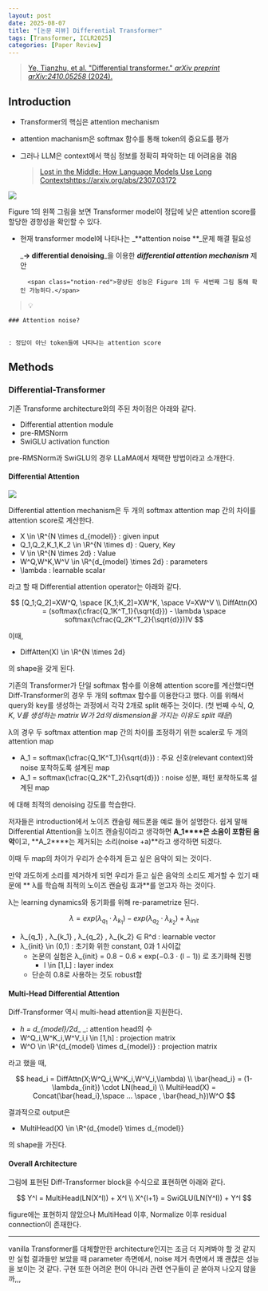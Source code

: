 ```yaml
---
layout: post
date: 2025-08-07
title: "[논문 리뷰] Differential Transformer"
tags: [Transformer, ICLR2025]
categories: [Paper Review]
---
```


> [Ye, Tianzhu, et al. "Differential transformer." ](https://arxiv.org/abs/2410.05258)[_arXiv preprint arXiv:2410.05258_](https://arxiv.org/abs/2410.05258)[ (2024).](https://arxiv.org/abs/2410.05258)



## Introduction

- Transformer의 핵심은 attention mechanism
- attention machanism은 softmax 함수를 통해 token의 중요도를 평가
- 그러나 LLM은 context에서 핵심 정보를 정확히 파악하는 데 어려움을 겪음

	> [Lost in the Middle: How Language Models Use Long Contextshttps://arxiv.org/abs/2307.03172](https://arxiv.org/abs/2307.03172)


![](https://prod-files-secure.s3.us-west-2.amazonaws.com/542b861c-36a8-4051-84e5-8804b6728dba/9083ea56-691a-4752-ae26-47f403431ac8/image.png?X-Amz-Algorithm=AWS4-HMAC-SHA256&X-Amz-Content-Sha256=UNSIGNED-PAYLOAD&X-Amz-Credential=ASIAZI2LB466W7UCSLUC%2F20251002%2Fus-west-2%2Fs3%2Faws4_request&X-Amz-Date=20251002T060107Z&X-Amz-Expires=3600&X-Amz-Security-Token=IQoJb3JpZ2luX2VjEI7%2F%2F%2F%2F%2F%2F%2F%2F%2F%2FwEaCXVzLXdlc3QtMiJHMEUCIEM7TaiVFOrvBvelWIsT1Ozx%2B4Id1B3d7MgL0JVLTPIUAiEAn7666n9quOTrdRGkcj600PeDWemnUQrvT4MURTcyfGwq%2FwMIJxAAGgw2Mzc0MjMxODM4MDUiDC1b8Hzh7Phgp4GZEircA%2F67C%2BgZQaO1eBcSDjIRl3Y2lyUS7gH8TgrLzai7ZU%2F5CvIoxlr%2Bh7GytGGGpmlcPfIjpeMHNs3LrmsAd5rj1AH%2Bnxl%2FKY4EaE8pc%2FiyUW6vEukQ41ViN3Xhhwh66QYpWZBVeGbUWVwTRdVBvYKoLLjmxM4%2F7y4FQ5lnUl0P%2FoZibF8BwT3KcSU2TIIk5UDfNFwaq1Af6y68LiIQXC9qOBvUkB1pzH0IfhKxt0Xaxv9rhVOPOMGBcYE%2BypAlkBkmbweR1lNawOykBgXL9G71rlTsM3Pj303kOSVd7zTtHIxMrRwtCviJ2cR12%2FXBKSlki%2Bi7MVs9tjF9dSBzXQ%2F4s4Qk72DGKbIQfmf6z%2Fdmsie8mco92k2PtoFflINHFQDJ4BehwgMQKu2gXHvqj0Nv1TtngLpZzDlRufhMutkSJr24KOn%2Faga1zOjWVThkg3aQctIDbUvxxxLv1F0adCxG6AZgp4WTr2XCwHiYT64AB5xGPh97nLvEWIHPG3663Wkg8cFqiJoEmH7H1ayghkZRfICBL23NqPPpoDuo8RZxH4c%2BDEN9XowwvZhAXVSdkawO%2FGMocR3UkiISL9E9O5zju2Tbbd%2Fbc5ErQ%2BRTLVwVNZqPe32Dbs5%2FO3y8u22%2BMLWi%2BMYGOqUB9LkXCt96G7%2FP6owGXg9sPIWCH0Sl2DILHk3vB7YL3JbtYj8yaP6Hn2JEgKaj66s7Azhq55duZqmuFrmBfpSmsqiZYSvOQptjS%2FnVxBsZIl1l5MI5JD9Ag5KZiyyBqkQ%2FVe5tkuadUM9c1UroXHIm7%2FwerThGaDjRR4yqf8j3qLqSCy7hbnrQFC3PXmizQyS9wStXga8rxxe7Xeq9%2B0gu2%2Fs4vP0j&X-Amz-Signature=358ac382651cf976a072797615a66d7a57c2bf02493d8982d27ff0cb29578ab6&X-Amz-SignedHeaders=host&x-amz-checksum-mode=ENABLED&x-id=GetObject)


Figure 1의 왼쪽 그림을 보면 Transformer model이 정답에 낮은 attention score를 할당한 경향성을 확인할 수 있다.

- 현재 transformer model에 나타나는 _**attention noise **_문제 해결 필요성

	_**→ differential denoising**_을 이용한 _**differential attention mechanism**_ 제안


		<span class="notion-red">향상된 성능은 Figure 1의 두 세번째 그림 통해 확인 가능하다.</span>


> 💡 


	### Attention noise?


	: 정답이 아닌 token들에 나타나는 attention score



## Methods



### Differential-Transformer


기존 Transforme architecture와의 주된 차이점은 아래와 같다.

- Differential attention module
- pre-RMSNorm
- SwiGLU activation function

pre-RMSNorm과 SwiGLU의 경우 LLaMA에서 채택한 방법이라고 소개한다.



#### Differential Attention


![](https://prod-files-secure.s3.us-west-2.amazonaws.com/542b861c-36a8-4051-84e5-8804b6728dba/116d70b2-1963-4810-9167-f4c7d8a06e8f/image.png?X-Amz-Algorithm=AWS4-HMAC-SHA256&X-Amz-Content-Sha256=UNSIGNED-PAYLOAD&X-Amz-Credential=ASIAZI2LB466W7UCSLUC%2F20251002%2Fus-west-2%2Fs3%2Faws4_request&X-Amz-Date=20251002T060107Z&X-Amz-Expires=3600&X-Amz-Security-Token=IQoJb3JpZ2luX2VjEI7%2F%2F%2F%2F%2F%2F%2F%2F%2F%2FwEaCXVzLXdlc3QtMiJHMEUCIEM7TaiVFOrvBvelWIsT1Ozx%2B4Id1B3d7MgL0JVLTPIUAiEAn7666n9quOTrdRGkcj600PeDWemnUQrvT4MURTcyfGwq%2FwMIJxAAGgw2Mzc0MjMxODM4MDUiDC1b8Hzh7Phgp4GZEircA%2F67C%2BgZQaO1eBcSDjIRl3Y2lyUS7gH8TgrLzai7ZU%2F5CvIoxlr%2Bh7GytGGGpmlcPfIjpeMHNs3LrmsAd5rj1AH%2Bnxl%2FKY4EaE8pc%2FiyUW6vEukQ41ViN3Xhhwh66QYpWZBVeGbUWVwTRdVBvYKoLLjmxM4%2F7y4FQ5lnUl0P%2FoZibF8BwT3KcSU2TIIk5UDfNFwaq1Af6y68LiIQXC9qOBvUkB1pzH0IfhKxt0Xaxv9rhVOPOMGBcYE%2BypAlkBkmbweR1lNawOykBgXL9G71rlTsM3Pj303kOSVd7zTtHIxMrRwtCviJ2cR12%2FXBKSlki%2Bi7MVs9tjF9dSBzXQ%2F4s4Qk72DGKbIQfmf6z%2Fdmsie8mco92k2PtoFflINHFQDJ4BehwgMQKu2gXHvqj0Nv1TtngLpZzDlRufhMutkSJr24KOn%2Faga1zOjWVThkg3aQctIDbUvxxxLv1F0adCxG6AZgp4WTr2XCwHiYT64AB5xGPh97nLvEWIHPG3663Wkg8cFqiJoEmH7H1ayghkZRfICBL23NqPPpoDuo8RZxH4c%2BDEN9XowwvZhAXVSdkawO%2FGMocR3UkiISL9E9O5zju2Tbbd%2Fbc5ErQ%2BRTLVwVNZqPe32Dbs5%2FO3y8u22%2BMLWi%2BMYGOqUB9LkXCt96G7%2FP6owGXg9sPIWCH0Sl2DILHk3vB7YL3JbtYj8yaP6Hn2JEgKaj66s7Azhq55duZqmuFrmBfpSmsqiZYSvOQptjS%2FnVxBsZIl1l5MI5JD9Ag5KZiyyBqkQ%2FVe5tkuadUM9c1UroXHIm7%2FwerThGaDjRR4yqf8j3qLqSCy7hbnrQFC3PXmizQyS9wStXga8rxxe7Xeq9%2B0gu2%2Fs4vP0j&X-Amz-Signature=5c0059601a2fe95206bcd818526763ecde76d7cda412d1120617137eebd49882&X-Amz-SignedHeaders=host&x-amz-checksum-mode=ENABLED&x-id=GetObject)


Differential attention mechanism은 두 개의 softmax attention map 간의 차이를 attention score로 계산한다.

- X \in \R^{N \times d\_{model}} : given input
- Q\_1,Q\_2,K\_1,K\_2 \in \R^{N \times d} : Query, Key
- V \in \R^{N \times 2d} : Value
- W^Q,W^K,W^V \in \R^{d\_{model} \times 2d} : parameters
- \lambda : learnable scalar

라고 할 때 Differential attention operator는 아래와 같다.


$$
[Q_1;Q_2]=XW^Q, \space [K_1;K_2]=XW^K, \space V=XW^V \\
DiffAttn(X) = (softmax(\cfrac{Q_1K^T_1}{\sqrt{d}}) - \lambda \space softmax(\cfrac{Q_2K^T_2}{\sqrt{d}}))V
$$


이때,

- DiffAtten(X) \in \R^{N \times 2d}

의 shape을 갖게 된다.


기존의 Transformer가 단일 softmax 함수를 이용해 attention score를 계산했다면 Diff-Transformer의 경우 두 개의 softmax 함수를 이용한다고 했다. 이를 위해서 query와 key를 생성하는 과정에서 각각 2개로 split 해주는 것이다. <span class="notion-red">(첫 번째 수식, </span><span class="notion-red">_Q, K, V를 생성하는 matrix W가 2d의 dismension을 가지는 이유도 split 때문_</span><span class="notion-red">)</span>


 λ의 경우 두 softmax attention map 간의 차이를 조정하기 위한 scaler로 두 개의 attention map

- A\_1 = softmax(\cfrac{Q\_1K^T\_1}{\sqrt{d}}) : 주요 신호(relevant context)와 noise 포착하도록 설계된 map
- A\_1 = softmax(\cfrac{Q\_2K^T\_2}{\sqrt{d}}) : noise 성분, 패턴 포착하도록 설계된 map 

에 대해 최적의 denoising 강도를 학습한다.


저자들은 introduction에서 노이즈 캔슬링 헤드폰을 예로 들어 설명한다. 쉽게 말해 Differential Attention을 노이즈 캔슬링이라고 생각하면 **A\_1****은 소음이 포함된 음악**이고, **A\_2****는 제거되는 소리(noise +a)**라고 생각하면 되겠다. 


이때 두 map의 차이가 우리가 순수하게 듣고 싶은 음악이 되는 것이다. 


만약 과도하게 소리를 제거하게 되면 우리가 듣고 싶은 음악의 소리도 제거할 수 있기 때문에 ** λ를 학습해 최적의 노이즈 캔슬링 효과**를 얻고자 하는 것이다.


λ는 learning dynamics와 동기화를 위해 re-parametrize 된다.


$$
\lambda = exp(\lambda_{q_1} \cdot \lambda_{k_1}) - exp(\lambda_{q_2} \cdot \lambda_{k_2}) + \lambda_{init}
$$

- λ\_{q\_1} , λ\_{k\_1} , λ\_{q\_2} , λ\_{k\_2} ∈ R^d : learnable vector
- λ\_{init} \in (0,1) : 초기화 위한 constant, 0과 1 사이값
	- 논문의 실험은 λ\_{init} = 0.8 − 0.6 × exp(−0.3 · (l − 1)) 로 초기화해 진행
		- l \in [1,L] : layer index
	- 단순히 0.8로 사용하는 것도 robust함


#### **Multi-Head Differential Attention**


Diff-Transformer 역시 multi-head attention을 지원한다.

- _h = d\_{model}/2d__ _: attention head의 수
- W^Q\_i,W^K\_i,W^V\_i,i \in [1,h] : projection matrix
- W^O \in \R^{d\_{model} \times d\_{model}} : projection matrix

라고 했을 때,


$$
head_i = DiffAttn(X;W^Q_i,W^K_i,W^V_i,\lambda) \\
\bar{head_i} = (1-\lambda_{init}) \cdot LN(head_i) \\
MultiHead(X) = Concat(\bar{head_i},\space ... \space , \bar{head_h})W^O
$$


결과적으로 output은

- MultiHead(X) \in \R^{d\_{model} \times d\_{model}}

의 shape을 가진다.



#### Overall Architecture


그림에 표현된 Diff-Transformer block을 수식으로 표현하면 아래와 같다.


$$
Y^l = MultiHead(LN(X^l)) + X^l \\
X^{l+1} = SwiGLU(LN(Y^l)) + Y^l
$$


figure에는 표현하지 않았으나 MultiHead 이후, Normalize 이후 residual connection이 존재한다.


---


vanilla Transformer를 대체할만한 architecture인지는 조금 더 지켜봐야 할 것 같지만 실험 결과들만 보았을 때 parameter 측면에서, noise 제거 측면에서 꽤 괜찮은 성능을 보이는 것 같다. 구현 또한 어려운 편이 아니라 관련 연구들이 곧 쏟아져 나오지 않을까,,,

